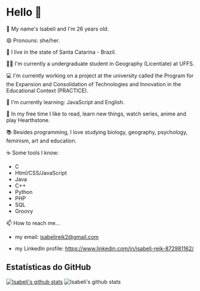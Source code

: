 # Hello 👋

👩 My name's Isabeli and I'm 26 years old.

😄 Pronouns: she/her.

📌 I live in the state of Santa Catarina - Brazil.

👩‍🎓 I'm currently a undergraduate student in Geography (Licentiate) at UFFS.

💻 I'm currently working on a project at the university called the Program for the Expansion and Consolidation of Technologies and Innovation in the Educational Context (PRACTICE).

🌱 I'm currently learning: JavaScript and English.

👾 In my free time I like to read, learn new things, watch series, anime and play Hearthstone.

📚 Besides programming, I love studying biology, geography, psychology, feminism, art and education.

☕ Some tools I know:

   - C
   - Html/CSS/JavaScript
   - Java
   - C++
   - Python
   - PHP
   - SQL
   - Groovy

📫 How to reach me...
    
   - my email: isabelireik2@gmail.com
   
   - my LinkedIn profile: https://www.linkedin.com/in/isabeli-reik-872981162/
   

## Estatísticas do GitHub
[![Isabeli's github stats](https://github-readme-stats.vercel.app/api?username=isabelirk&show_icons=true&theme=dark)](https://github.com/isabelirk/github-readme-stats) ![Isabeli's github stats](https://github-readme-stats.vercel.app/api/top-langs/?username=isabelirk&layout=compact&hide_border=true&theme=dark)
